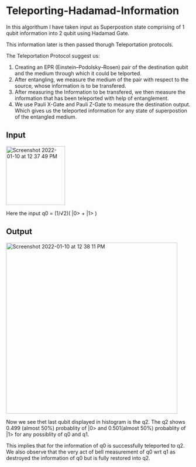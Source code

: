 # Teleporting-Hadamad-Information

In this algorithum I have taken input as Superpostion state comprising of 1 qubit information into 2 qubit using Hadamad Gate.

This information later is then passed thorugh Teleportation protocols.

The Teleportation Protocol suggest us:
1. Creating an EPR (Einstein–Podolsky–Rosen) pair of the destination qubit and the medium through which it could be telported.
2. After entangling, we measure the medium of the pair with respect to the source, whose information is to be transfered.
3. After measuring the Information to be transfered, we then measure the information that has been teleported with help of entanglement.
4. We use Pauli X-Gate and Pauli Z-Gate to measure the destination output. Which gives us the teleported information for any state of superpostion of the entangled medium.

## Input
<img width="161" alt="Screenshot 2022-01-10 at 12 37 49 PM" src="https://user-images.githubusercontent.com/69144860/149150263-42e10706-dba9-4aee-8f83-2ccee5cc1675.png">

Here the input q0 = (1/√2)( |0> + |1> )

## Output

<img width="468" alt="Screenshot 2022-01-10 at 12 38 11 PM" src="https://user-images.githubusercontent.com/69144860/149150769-6dffa044-6a08-4fbc-a4f7-2cf2a7f8f32b.png">

Now we see thet last qubit displayed in histogram is the q2. The q2 shows 0.499 (almost 50%) probablity of |0> and 0.501(almost 50%) probablity of |1> for any possiblity of q0 and q1.

This implies that for the information of q0 is successfully teleported to q2. We also observe that the very act of bell measurement of q0 wrt q1 as destroyed the information of q0 but is fully restored into q2.
